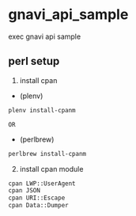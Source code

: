 # gnavi_api_sample
exec gnavi api sample

## perl setup
1. install cpan
  - (plenv)
  ```sh
  plenv install-cpanm
  ```
    OR
  - (perlbrew)
  ```sh
  perlbrew install-cpanm
  ```
2. install cpan module
```sh
cpan LWP::UserAgent
cpan JSON
cpan URI::Escape
cpan Data::Dumper
```
